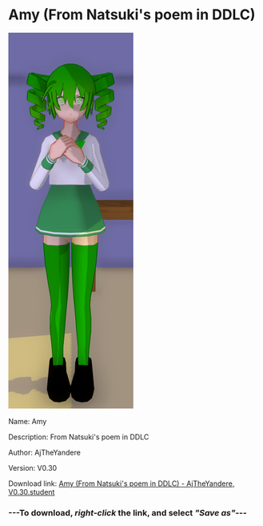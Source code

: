 # Amy (From Natsuki's poem in DDLC)

<img src = "https://raw.githubusercontent.com/Arbiter1223/Daigaku-Gurashi-Custom-Students/master/Students/Files/Amy%20(From%20Natsuki's%20poem%20in%20DDLC).png">

Name: Amy

Description: From Natsuki's poem in DDLC

Author: AjTheYandere

Version: V0.30

Download link: <a href="https://raw.githubusercontent.com/Arbiter1223/Daigaku-Gurashi-Custom-Students/master/Students/Files/Amy%20(From%20Natsuki's%20poem%20in%20DDLC)%20-%20AjTheYandere%2C%20V0.30.student">Amy (From Natsuki's poem in DDLC) - AjTheYandere, V0.30.student</a>

### ---**To download, _right-click_ the link, and select _"Save as"_**---
